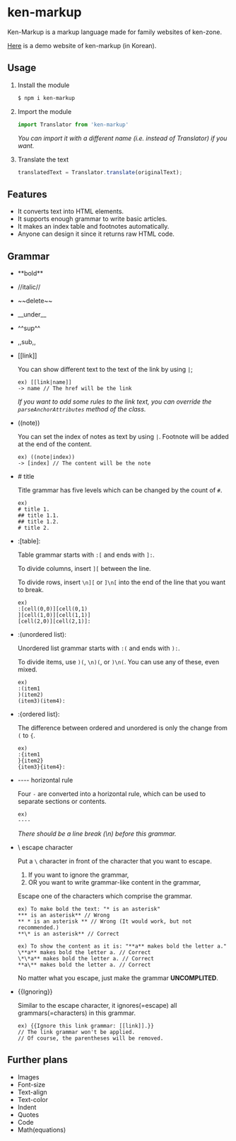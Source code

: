 # ken-markup

Ken-Markup is a markup language made for family websites of ken-zone.

[Here](https://ken-markup.vercel.app) is a demo website of ken-markup (in Korean).

## Usage 

1. Install the module 

    ```bash
    $ npm i ken-markup
    ```

1. Import the module 

    ```js
    import Translator from 'ken-markup'
    ```

    *You can import it with a different name (i.e. instead of Translator) if you want.*

1. Translate the text

    ```js
    translatedText = Translator.translate(originalText);
    ```

## Features

* It converts text into HTML elements.
* It supports enough grammar to write basic articles.
* It makes an index table and footnotes automatically.
* Anyone can design it since it returns raw HTML code.

## Grammar

* \*\*bold**
* //italic//
* \~~delete~~
* \_\_under__
* ^^sup^^
* ,,sub,,

* \[\[link]]

    You can show different text to the text of the link by using `|`;

    ```
    ex) [[link|name]]
    -> name // The href will be the link
    ```

    *If you want to add some rules to the link text, you can override the `parseAnchorAttributes` method of the class.*

* \(\(note))

    You can set the index of notes as text by using `|`.
    Footnote will be added at the end of the content.

    ```
    ex) ((note|index))
    -> [index] // The content will be the note
    ```

* \# title

    Title grammar has five levels which can be changed by the count of `#`.

    ```
    ex)
    # title 1.
    ## title 1.1.
    ## title 1.2.
    # title 2.
    ```

* :\[table]:

    Table grammar starts with `:[` and ends with `]:`.

    To divide columns, insert `][` between the line.

    To divide rows, insert `\n][` or `]\n[` into the end of the line that you want to break.

    ```
    ex)
    :[cell(0,0)][cell(0,1)
    ][cell(1,0)][cell(1,1)]
    [cell(2,0)][cell(2,1)]:
    ```

* :(unordered list):

    Unordered list grammar starts with `:(` and ends with `):`.

    To divide items, use `)(`, `\n)(`, or `)\n(`. You can use any of these, even mixed.

    ```
    ex)
    :(item1
    )(item2)
    (item3)(item4):
    ```

* :{ordered list}:

    The difference between ordered and unordered is only the change from `(` to `{`.

    ```
    ex)
    :{item1
    }{item2}
    {item3}{item4}:
    ```

* ---- horizontal rule

    Four `-` are converted into a horizontal rule, which can be used to separate sections or contents.

    ```
    ex)
    ----
    ```
    *There should be a line break (\n) before this grammar.*

* \ escape character

    Put a `\` character in front of the character that you want to escape.

    1. If you want to ignore the grammar,
    1. OR you want to write grammar-like content in the grammar,

    Escape one of the characters which comprise the grammar.

    ```
    ex) To make bold the text: "* is an asterisk"
    *** is an asterisk** // Wrong
    ** * is an asterisk ** // Wrong (It would work, but not recommended.)
    **\* is an asterisk** // Correct

    ex) To show the content as it is: "**a** makes bold the letter a."
    \**a** makes bold the letter a. // Correct
    \*\*a** makes bold the letter a. // Correct
    **a\** makes bold the letter a. // Correct
    ```

    No matter what you escape, just make the grammar **UNCOMPLITED**.

* {{Ignoring}}

    Similar to the escape character, it ignores(=escape) all grammars(=characters) in this grammar.

    ```
    ex) {{Ignore this link grammar: [[link]].}}
    // The link grammar won't be applied.
    // Of course, the parentheses will be removed.

## Further plans

* Images
* Font-size
* Text-align
* Text-color
* Indent
* Quotes
* Code
* Math(equations)